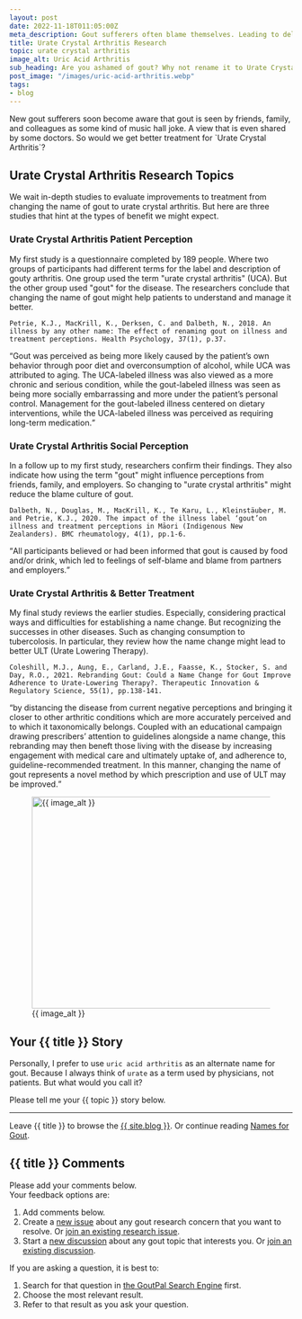 ```yaml
---
layout: post
date: 2022-11-18T011:05:00Z
meta_description: Gout sufferers often blame themselves. Leading to delays in proper treatment. See the benefits of renaming gout to urate crystal arthritis.
title: Urate Crystal Arthritis Research
topic: urate crystal arthritis
image_alt: Uric Acid Arthritis
sub_heading: Are you ashamed of gout? Why not rename it to Urate Crystal Arthritis?
post_image: "/images/uric-acid-arthritis.webp"
tags:
- blog
---
```

<p>New gout sufferers soon become aware that gout is seen by friends, family, and colleagues as some kind of music hall joke. A view that is even shared by some doctors. So would we get better treatment for `Urate Crystal Arthritis`?</p>
<h2 id="topics">Urate Crystal Arthritis Research Topics</h2>
<p>We wait in-depth studies to evaluate improvements to treatment from changing the name of gout to urate crystal arthritis. But here are three studies that hint at the types of benefit we might expect.</p>
<h3 id="patient">Urate Crystal Arthritis Patient Perception</h3>
<p>My first study is a questionnaire completed by 189 people. Where two groups of participants had different terms for the label and description of gouty arthritis. One group used the term "urate crystal arthritis" (UCA). But the other group used "gout" for the disease. The researchers conclude that changing the name of gout might help patients to understand and manage it better.</p>
<p><code>Petrie, K.J., MacKrill, K., Derksen, C. and Dalbeth, N., 2018. An illness by any other name: The effect of renaming gout on illness and treatment perceptions. Health Psychology, 37(1), p.37.</code></p>
<p><q cite="https://doi.org/10.1037/hea0000548">Gout was perceived as being more likely caused by the patient’s own behavior through poor diet and overconsumption of alcohol, while UCA was attributed to aging. The UCA-labeled illness was also viewed as a more chronic and serious condition, while the gout-labeled illness was seen as being more socially embarrassing and more under the patient’s personal control. Management for the gout-labeled illness centered on dietary interventions, while the UCA-labeled illness was perceived as requiring long-term medication.</q></p>
<h3 id="social">Urate Crystal Arthritis Social Perception</h3>
<p>In a follow up to my first study, researchers confirm their findings. They also indicate how using the term "gout" might influence perceptions from friends, family, and employers. So changing to "urate crystal arthritis" might reduce the blame culture of gout.</p>
<p><code>Dalbeth, N., Douglas, M., MacKrill, K., Te Karu, L., Kleinstäuber, M. and Petrie, K.J., 2020. The impact of the illness label ‘gout’on illness and treatment perceptions in Māori (Indigenous New Zealanders). BMC rheumatology, 4(1), pp.1-6.</code></p>
<p><q cite="https://doi.org/10.1186/s41927-020-00120-z">All participants believed or had been informed that gout is caused by food and/or drink, which led to feelings of self-blame and blame from partners and employers.</q></p>
<h3 id="treatment">Urate Crystal Arthritis &amp; Better Treatment</h3>
<p>My final study reviews the earlier studies. Especially, considering practical ways and difficulties for establishing a name change. But recognizing the successes in other diseases. Such as changing consumption to tubercolosis. In particular, they review how the name change might lead to better ULT (Urate Lowering Therapy).</p>
<p><code>Coleshill, M.J., Aung, E., Carland, J.E., Faasse, K., Stocker, S. and Day, R.O., 2021. Rebranding Gout: Could a Name Change for Gout Improve Adherence to Urate-Lowering Therapy?. Therapeutic Innovation &amp; Regulatory Science, 55(1), pp.138-141.</code></p>
<p><q cite="https://doi.org/10.1007/s43441-020-00198-0">by distancing the disease from current negative perceptions and bringing it closer to other arthritic conditions which are more accurately perceived and to which it taxonomically belongs. Coupled with an educational campaign drawing prescribers’ attention to guidelines alongside a name change, this rebranding may then beneft those living with the disease by increasing engagement with medical care and ultimately uptake of, and adherence to, guideline-recommended treatment. In this manner, changing the name of gout represents a novel method by which prescription and use of ULT may be improved.</q></p>
<figure id="image" class="inner">
<img src="{{ post_image }}" alt="{{ image_alt }}"  width="610" height="377">
  <figcaption>{{ image_alt }}</figcaption>
</figure>
<h2 id="next">Your {{ title }} Story</h2>

Personally, I prefer to use `uric acid arthritis` as an alternate name for gout. Because I always think of `urate` as a term used by physicians, not patients. But what would you call it? 

Please tell me your {{ topic }} story below.

<hr>
Leave {{ title }} to browse the <a href="/blog">{{ site.blog }}</a>. Or continue reading <a href="https://goutpal.com/1788/uric-acid-arthritis-a-better-name-for-gout/">Names for Gout</a>.

<h2 id="comments">{{ title }} Comments</h2>
<p>Please add your comments below.<br />
Your feedback options are:</p>
<ol>
<li>Add comments below.</li>
<li>Create a <a href="https://github.com/kct2020/goutpal-info-11ty/issues/new/choose">new issue</a> about any gout research concern that you want to resolve. Or <a href="https://github.com/kct2020/goutpal-info-11ty/issues">join an existing research issue</a>.</li>
<li>Start a <a href="https://github.com/kct2020/goutpal-com-skeleventy/discussions/new">new discussion</a> about any gout topic that interests you. Or <a href="https://github.com/kct2020/goutpal-com-skeleventy/discussions">join an existing discussion</a>.</li>
</ol>
<p>If you are asking a question, it is best to:</p>
<ol>
<li>Search for that question in <a href="https://cse.google.com/cse?cof=FORID:0&cx=partner-pub-4857169685716700:9780732506">the GoutPal Search Engine</a> first.</li>
<li>Choose the most relevant result.</li>
<li>Refer to that result as you ask your question.</li>
</ol>
<script src="https://giscus.app/client.js"
        data-repo="kct2020/goutpal-com-skeleventy"
        data-repo-id="R_kgDOGVSRQQ"
        data-category="GoutPal Links Comments🗣"
        data-category-id="DIC_kwDOGVSRQc4CRbFp"
        data-mapping="title"
        data-strict="0"
        data-reactions-enabled="1"
        data-emit-metadata="1"
        data-input-position="top"
        data-theme="light_tritanopia"
        data-lang="en"
        data-loading="lazy"
        crossorigin="anonymous"
        async>
</script>